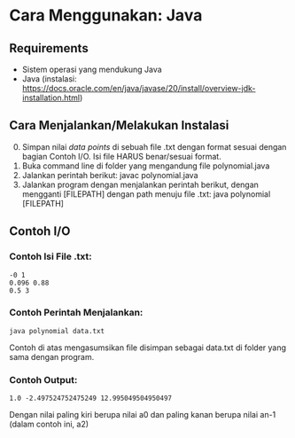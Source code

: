 # Cara Menggunakan: Java

## Requirements

- Sistem operasi yang mendukung Java
- Java (instalasi: https://docs.oracle.com/en/java/javase/20/install/overview-jdk-installation.html)

## Cara Menjalankan/Melakukan Instalasi

0. Simpan nilai *data points* di sebuah file .txt dengan format sesuai dengan bagian Contoh I/O. Isi file HARUS benar/sesuai format.
1. Buka command line di folder yang mengandung file polynomial.java
2. Jalankan perintah berikut:
    javac polynomial.java
3. Jalankan program dengan menjalankan perintah berikut, dengan mengganti [FILEPATH] dengan path menuju file .txt:
    java polynomial [FILEPATH]

## Contoh I/O

### Contoh Isi File .txt:

    -0 1
    0.096 0.88
    0.5 3

### Contoh Perintah Menjalankan:

    java polynomial data.txt
    
   Contoh di atas mengasumsikan file disimpan sebagai data.txt di folder yang sama dengan program.
    
### Contoh Output:

    1.0 -2.497524752475249 12.995049504950497

   Dengan nilai paling kiri berupa nilai a0 dan paling kanan berupa nilai an-1 (dalam contoh ini, a2) 
